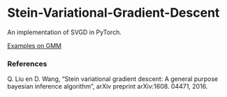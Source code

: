 # Stein-Variational-Gradient-Descent

An implementation of SVGD in PyTorch. 

[Examples on GMM](https://github.com/hejj16/Stein-Variational-Gradient-Descent/blob/main/Example_of_SVGD.ipynb)






### References
Q. Liu en D. Wang, “Stein variational gradient descent: A general purpose bayesian inference algorithm”, arXiv preprint arXiv:1608. 04471, 2016.
